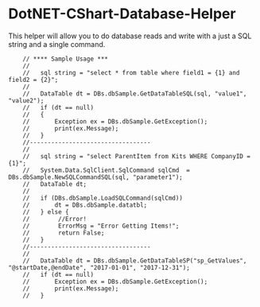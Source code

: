 # DotNET-CShart-Database-Helper

This helper will allow you to do database reads and write with a just a SQL string and a single command.

        // **** Sample Usage ***
        //   
        //   sql string = "select * from table where field1 = {1} and field2 = {2}";
        //
        //   DataTable dt = DBs.dbSample.GetDataTableSQL(sql, "value1", "value2");
        //   if (dt == null)
        //   {
        //       Exception ex = DBs.dbSample.GetException();
        //       print(ex.Message);
        //   }
        //----------------------------------
        //
        //   sql string = "select ParentItem from Kits WHERE CompanyID = {1}";
        //   System.Data.SqlClient.SqlCommand sqlCmd  = DBs.dbSample.NewSQLCommandSQL(sql, "parameter1");
        //   DataTable dt;
        //
        //   if (DBs.dbSample.LoadSQLCommand(sqlCmd))
        //       dt = DBs.dbSample.datatbl;
        //   } else {
        //        //Error!
        //        ErrorMsg = "Error Getting Items!";
        //        return False;
        //   }
        //----------------------------------
        //
        //   DataTable dt = DBs.dbSample.GetDataTableSP("sp_GetValues", "@startDate,@endDate", "2017-01-01", "2017-12-31");
        //   if (dt == null)
        //       Exception ex = DBs.dbSample.GetException();
        //       print(ex.Message);
        //   }
